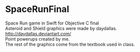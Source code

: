 # SpaceRunFinal
Space Run game in Swift for Objective C final <br>
Asteroid and Shield graphics were made by daydallas. http://daydallas.deviantart.com/<br>
Point powerups created by me.<br>
The rest of the graphics come from the textbook used in class. 
